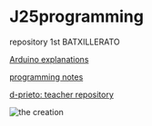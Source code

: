 # J25programming
repository 1st BATXILLERATO

[Arduino explanations](https://github.com/JuLiA1o1/J25programming/blob/main/Arduino/arduino.md)

[programming notes](https://hackmd.io/Ctju0ghoSDGoaZFLl2wDEg)

[d-prieto: teacher repository](https://github.com/d-prieto/J25-Programming)


![the creation](https://www.algomasquearte.es/2436/miguel-angel-creaccion-adan-detalle-manos.jpg)
